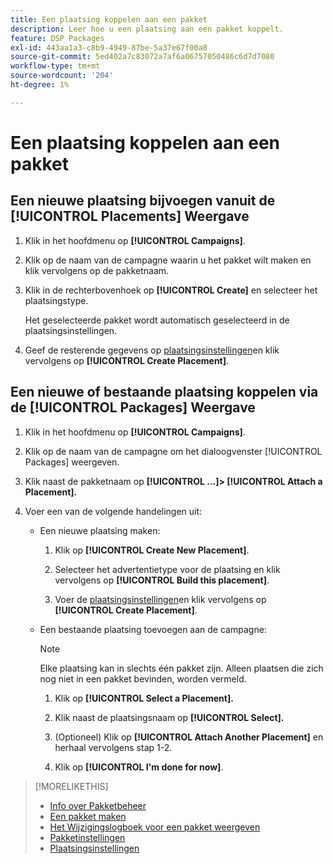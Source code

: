 ```yaml
---
title: Een plaatsing koppelen aan een pakket
description: Leer hoe u een plaatsing aan een pakket koppelt.
feature: DSP Packages
exl-id: 443aa1a3-c8b9-4949-87be-5a37e67f00a8
source-git-commit: 5ed402a7c83072a7af6a06757050486c6d7d7080
workflow-type: tm+mt
source-wordcount: '204'
ht-degree: 1%

---
```


# Een plaatsing koppelen aan een pakket

## Een nieuwe plaatsing bijvoegen vanuit de [!UICONTROL Placements] Weergave

1. Klik in het hoofdmenu op **[!UICONTROL Campaigns]**.

1. Klik op de naam van de campagne waarin u het pakket wilt maken en klik vervolgens op de pakketnaam.

1. Klik in de rechterbovenhoek op **[!UICONTROL Create]** en selecteer het plaatsingstype.

   Het geselecteerde pakket wordt automatisch geselecteerd in de plaatsingsinstellingen.

1. Geef de resterende gegevens op [plaatsingsinstellingen](/help/dsp/campaign-management/placements/placement-settings.md)en klik vervolgens op **[!UICONTROL Create Placement]**.

## Een nieuwe of bestaande plaatsing koppelen via de [!UICONTROL Packages] Weergave

1. Klik in het hoofdmenu op **[!UICONTROL Campaigns]**.

1. Klik op de naam van de campagne om het dialoogvenster [!UICONTROL Packages] weergeven.

1. Klik naast de pakketnaam op  **[!UICONTROL ...]> [!UICONTROL Attach a Placement].**

1. Voer een van de volgende handelingen uit:

   * Een nieuwe plaatsing maken:

      1. Klik op **[!UICONTROL Create New Placement]**.

      1. Selecteer het advertentietype voor de plaatsing en klik vervolgens op **[!UICONTROL Build this placement]**.

      1. Voer de [plaatsingsinstellingen](/help/dsp/campaign-management/placements/placement-settings.md)en klik vervolgens op **[!UICONTROL Create Placement]**.
   * Een bestaande plaatsing toevoegen aan de campagne:

      >[!NOTE]
      >
      >Elke plaatsing kan in slechts één pakket zijn. Alleen plaatsen die zich nog niet in een pakket bevinden, worden vermeld.

      1. Klik op **[!UICONTROL Select a Placement].**

      1. Klik naast de plaatsingsnaam op **[!UICONTROL Select].**

      1. (Optioneel) Klik op **[!UICONTROL Attach Another Placement]** en herhaal vervolgens stap 1-2.

      1. Klik op **[!UICONTROL I'm done for now]**.


>[!MORELIKETHIS]
>
>* [Info over Pakketbeheer](package-about.md)
>* [Een pakket maken](package-create.md)
>* [Het Wijzigingslogboek voor een pakket weergeven](package-change-log.md)
>* [Pakketinstellingen](package-settings.md)
>* [Plaatsingsinstellingen](/help/dsp/campaign-management/placements/placement-settings.md)

